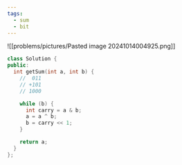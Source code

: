 ```yaml
---
tags:
  - sum
  - bit
---
```

![[problems/pictures/Pasted image 20241014004925.png]]


```c++
class Solution {
public:
  int getSum(int a, int b) {
    //  011
    // +101
    // 1000

    while (b) {
      int carry = a & b;
      a = a ^ b;
      b = carry << 1;
    }

    return a;
  }
};
```
